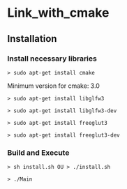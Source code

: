 # Link_with_cmake

## Installation
### Install necessary libraries

```> sudo apt-get install cmake```

Minimum version for cmake: 3.0

```> sudo apt-get install libglfw3```

```> sudo apt-get install libglfw3-dev```

```> sudo apt-get install freeglut3```

```> sudo apt-get install freeglut3-dev```

### Build and Execute

```> sh install.sh OU > ./install.sh```

```> ./Main```
